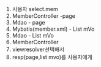 

1. 사용자 select.mem
2. MemberController -page
3. Mdao - page
4. Mybatis(member.xml) - List mVo
5. Mdao - List mVo
6. MemberController
7. viewresolver선택해서
8. resp(page,list mvo)를 사용자에게

